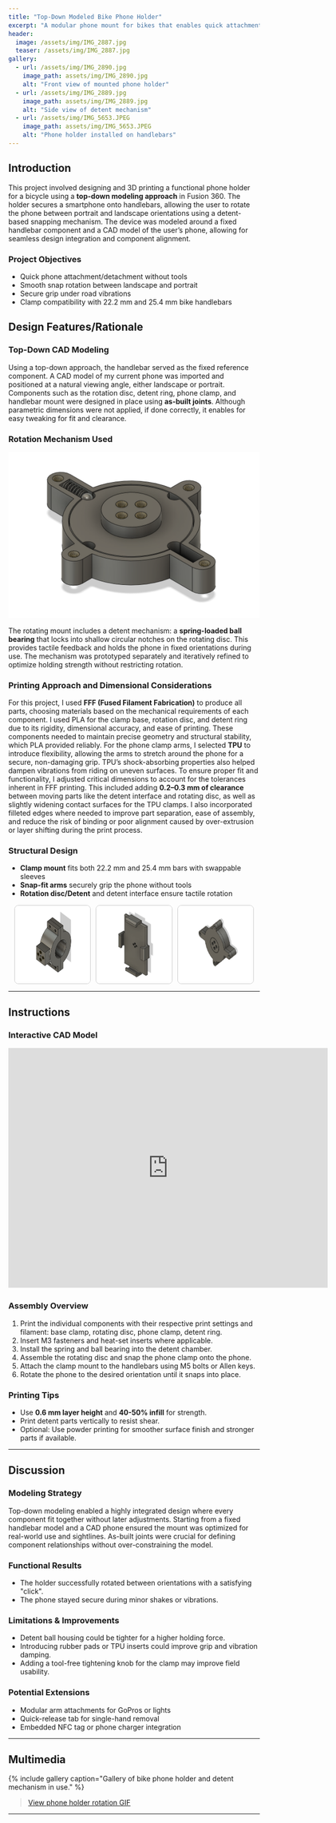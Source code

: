 ```yaml
---
title: "Top-Down Modeled Bike Phone Holder"
excerpt: "A modular phone mount for bikes that enables quick attachment, smooth rotation, and stable use through road vibration, built using a top-down CAD approach."
header:
  image: /assets/img/IMG_2887.jpg
  teaser: /assets/img/IMG_2887.jpg
gallery:
  - url: /assets/img/IMG_2890.jpg
    image_path: assets/img/IMG_2890.jpg
    alt: "Front view of mounted phone holder"
  - url: /assets/img/IMG_2889.jpg
    image_path: assets/img/IMG_2889.jpg
    alt: "Side view of detent mechanism"
  - url: /assets/img/IMG_5653.JPEG
    image_path: assets/img/IMG_5653.JPEG
    alt: "Phone holder installed on handlebars"
---
```


## Introduction

This project involved designing and 3D printing a functional phone holder for a bicycle using a **top-down modeling approach** in Fusion 360. The holder secures a smartphone onto handlebars, allowing the user to rotate the phone between portrait and landscape orientations using a detent-based snapping mechanism. The device was modeled around a fixed handlebar component and a CAD model of the user’s phone, allowing for seamless design integration and component alignment.

### Project Objectives
- Quick phone attachment/detachment without tools
- Smooth snap rotation between landscape and portrait
- Secure grip under road vibrations
- Clamp compatibility with 22.2 mm and 25.4 mm bike handlebars

## Design Features/Rationale

### Top-Down CAD Modeling
Using a top-down approach, the handlebar served as the fixed reference component. A CAD model of my current phone was imported and positioned at a natural viewing angle, either landscape or portrait. Components such as the rotation disc, detent ring, phone clamp, and handlebar mount were designed in place using **as-built joints**. Although parametric dimensions were not applied, if done correctly, it enables for easy tweaking for fit and clearance.

### Rotation Mechanism Used

![Detent Mechanism](/assets/img/dETENT.png)

The rotating mount includes a detent mechanism: a **spring-loaded ball bearing** that locks into shallow circular notches on the rotating disc. This provides tactile feedback and holds the phone in fixed orientations during use. The mechanism was prototyped separately and iteratively refined to optimize holding strength without restricting rotation.

### Printing Approach and Dimensional Considerations
For this project, I used **FFF (Fused Filament Fabrication)** to produce all parts, choosing materials based on the mechanical requirements of each component. I used PLA for the clamp base, rotation disc, and detent ring due to its rigidity, dimensional accuracy, and ease of printing. These components needed to maintain precise geometry and structural stability, which PLA provided reliably. For the phone clamp arms, I selected **TPU** to introduce flexibility, allowing the arms to stretch around the phone for a secure, non-damaging grip. TPU’s shock-absorbing properties also helped dampen vibrations from riding on uneven surfaces. To ensure proper fit and functionality, I adjusted critical dimensions to account for the tolerances inherent in FFF printing. This included adding **0.2–0.3 mm of clearance** between moving parts like the detent interface and rotating disc, as well as slightly widening contact surfaces for the TPU clamps. I also incorporated filleted edges where needed to improve part separation, ease of assembly, and reduce the risk of binding or poor alignment caused by over-extrusion or layer shifting during the print process.

### Structural Design
- **Clamp mount** fits both 22.2 mm and 25.4 mm bars with swappable sleeves
- **Snap-fit arms** securely grip the phone without tools
- **Rotation disc/Detent** and detent interface ensure tactile rotation

<div style="display: flex; justify-content: center; gap: 10px; margin-top: 15px;">
  <img src="/assets/img/Clamp.png" alt="Clamp Image" style="width: 30%; border: 1px solid #ccc; border-radius: 8px;" />
  <img src="/assets/img/PHONE HOLDER.png" alt="Phone Holder Image" style="width: 30%; border: 1px solid #ccc; border-radius: 8px;" />
  <img src="/assets/img/DETENT2.png" alt="Detent Mechanism Image" style="width: 30%; border: 1px solid #ccc; border-radius: 8px;" />
</div>

---

## Instructions

### Interactive CAD Model
<iframe src="https://vanderbilt643.autodesk360.com/shares/public/SH286ddQT78850c0d8a494c339b681f3f63d?mode=embed" width="640" height="480" allowfullscreen="true" webkitallowfullscreen="true" mozallowfullscreen="true"  frameborder="0"></iframe>

### Assembly Overview
1. Print the individual components with their respective print settings and filament: base clamp, rotating disc, phone clamp, detent ring.
2. Insert M3 fasteners and heat-set inserts where applicable.
3. Install the spring and ball bearing into the detent chamber.
4. Assemble the rotating disc and snap the phone clamp onto the phone.
5. Attach the clamp mount to the handlebars using M5 bolts or Allen keys.
6. Rotate the phone to the desired orientation until it snaps into place.

### Printing Tips
- Use **0.6 mm layer height** and **40-50% infill** for strength.
- Print detent parts vertically to resist shear.
- Optional: Use powder printing for smoother surface finish and stronger parts if available.

---

## Discussion

### Modeling Strategy
Top-down modeling enabled a highly integrated design where every component fit together without later adjustments. Starting from a fixed handlebar model and a CAD phone ensured the mount was optimized for real-world use and sightlines. As-built joints were crucial for defining component relationships without over-constraining the model.

### Functional Results
- The holder successfully rotated between orientations with a satisfying "click".
- The phone stayed secure during minor shakes or vibrations.

### Limitations & Improvements
- Detent ball housing could be tighter for a higher holding force.
- Introducing rubber pads or TPU inserts could improve grip and vibration damping.
- Adding a tool-free tightening knob for the clamp may improve field usability.

### Potential Extensions
- Modular arm attachments for GoPros or lights
- Quick-release tab for single-hand removal
- Embedded NFC tag or phone charger integration

---

## Multimedia

{% include gallery caption="Gallery of bike phone holder and detent mechanism in use." %}

<blockquote class="imgur-embed-pub" lang="en" data-id="a/NNYjPUZ" data-context="false">
  <a href="//imgur.com/a/NNYjPUZ">View phone holder rotation GIF</a>
</blockquote>
<script async src="//s.imgur.com/min/embed.js" charset="utf-8"></script>

---
